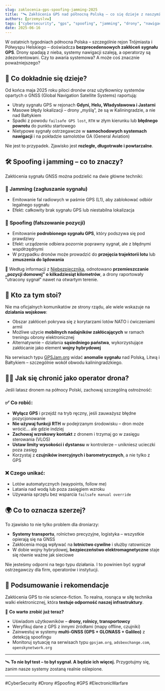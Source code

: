 ```yaml
---
slug: zaklocenia-gps-spoofing-jamming-2025
title: "🛰️ Zakłócenia GPS nad północną Polską – co się dzieje z naszymi dronami?"
authors: [przemyslvw]
tags: ["cybersecurity", "gps", "spoofing", "jamming", "drony", "nawigacja", "open-source-intel"]
date: 2025-06-16
---
```


W ostatnich tygodniach północna Polska – szczególnie rejon Trójmiasta i Półwyspu Helskiego – doświadcza **bezprecedensowych zakłóceń sygnału GPS**. Drony spadają z nieba, systemy nawigacji szaleją, a operatorzy są zdezorientowani. Czy to awaria systemowa? A może coś znacznie poważniejszego?

## 🚨 Co dokładnie się dzieje?

Od końca maja 2025 roku piloci dronów oraz użytkownicy systemów opartych o GNSS (Global Navigation Satellite Systems) raportują:

- Utraty sygnału GPS w rejonach **Gdyni, Helu, Władysławowa i Jastarni**
- Masowe błędy lokalizacji – drony „myślą”, że są w Kaliningradzie, a nie nad Bałtykiem
- Spadki z powodu `failsafe GPS lost`, `RTH` w złym kierunku lub **błędnego powrotu** do punktu startowego
- Nietypowe sygnały ostrzegawcze w **samochodowych systemach nawigacji** i na pokładzie samolotów GA (General Aviation)

Nie jest to przypadek. Zjawisko jest **rozległe, długotrwałe i powtarzalne**.

## 🛠️ Spoofing i jamming – co to znaczy?

Zakłócenia sygnału GNSS można podzielić na dwie główne techniki:

### 📡 **Jamming (zagłuszanie sygnału)**
- Emitowanie fal radiowych w paśmie GPS (L1), aby zablokować odbiór legalnego sygnału
- Efekt: całkowity brak sygnału GPS lub niestabilna lokalizacja

### 🧠 **Spoofing (fałszowanie pozycji)**
- Emitowanie **podrobionego sygnału GPS**, który podszywa się pod prawdziwy
- Efekt: urządzenie odbiera pozornie poprawny sygnał, ale z błędnymi współrzędnymi
- W przypadku dronów może prowadzić do **przejęcia trajektorii lotu** lub **zmuszenia do lądowania**

🔎 Według informacji z [Niebezpiecznika](https://niebezpiecznik.pl/post/uwaga-piloci-dronow-na-polnocy-polski/), odnotowano **przemieszczanie „pozycji domowej” o kilkadziesiąt kilometrów**, a drony raportowały "utracony sygnał" nawet na otwartym terenie.

## 🧭 Kto za tym stoi?

Nie ma oficjalnych komunikatów ze strony rządu, ale wiele wskazuje na **działania wojskowe**:

- Obszar zakłóceń pokrywa się z korytarzami lotów NATO i ćwiczeniami armii
- Możliwe użycie **mobilnych nadajników zakłócających** w ramach treningu obrony elektronicznej
- Alternatywnie – działania **sąsiedniego państwa**, wykorzystujące zakłócanie jako element **wojny hybrydowej**

Na serwisach typu [GPSJam.org](https://gpsjam.org) widać **anomalie sygnału** nad Polską, Litwą i Bałtykiem – szczególnie wokół obwodu kaliningradzkiego.

## 🧑‍✈️ Jak się chronić jako operator drona?

Jeśli latasz dronem na północy Polski, zachowaj szczególną ostrożność:

### ✅ Co robić:
- **Wyłącz GPS** i przejdź na tryb ręczny, jeśli zauważysz błędne pozycjonowanie
- **Nie używaj funkcji RTH** w podejrzanym środowisku – dron może wrócić… ale gdzie indziej
- **Zachowaj wzrokowy kontakt** z dronem i trzymaj go w zasięgu sterowania (VLOS)
- **Ustaw limity wysokości i dystansu** w kontrolerze – unikniesz ucieczki poza zasięg
- Korzystaj z **czujników inercyjnych i barometrycznych**, a nie tylko z GPS

### ❌ Czego unikać:
- Lotów automatycznych (waypoints, follow me)
- Latania nad wodą lub poza zasięgiem wzroku
- Używania sprzętu bez wsparcia `failsafe manual override`

## 🌍 Co to oznacza szerzej?

To zjawisko to nie tylko problem dla droniarzy:

- **Systemy transportu**, rolnictwo precyzyjne, logistyka – wszystkie opierają się na GNSS
- Zakłócenia mogą wpływać na **lotnictwo cywilne** i służby ratownicze
- W dobie wojny hybrydowej, **bezpieczeństwo elektromagnetyczne** staje się równie ważne jak sieciowe

Nie jesteśmy odporni na tego typu działania. I to powinien być sygnał ostrzegawczy dla firm, operatorów i instytucji.

## 🔐 Podsumowanie i rekomendacje

Zakłócenia GPS to nie science-fiction. To realna, rosnąca w siłę technika walki elektronicznej, która **testuje odporność naszej infrastruktury**.

🎯 **Co warto zrobić już teraz?**
- Uświadom użytkowników – **drony, rolnicy, transportowcy**
- Weryfikuj dane z GPS z innymi źródłami (mapy offline, czujniki)
- Zainwestuj w systemy **multi-GNSS (GPS + GLONASS + Galileo)** z detekcją spoofingu
- Monitoruj sytuację na serwisach typu `gpsjam.org`, `adsbexchange.com`, `openskynetwork.org`

---

🛰️ **To nie był test – to był sygnał. A będzie ich więcej.** Przygotujmy się, zanim nasze systemy zostaną realnie oślepione.

---

#CyberSecurity #Drony #Spoofing #GPS #ElectronicWarfare
